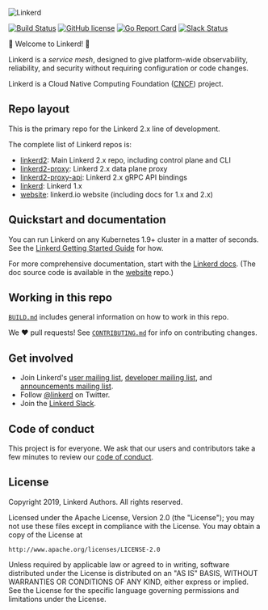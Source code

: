 ![Linkerd][logo]

[![Build Status][ci-badge]][ci]
[![GitHub license][license-badge]](LICENSE)
[![Go Report Card][go-report-card-badge]][go-report-card]
[![Slack Status][slack-badge]][slack]

:balloon: Welcome to Linkerd! :wave:

Linkerd is a *service mesh*, designed to give platform-wide observability,
reliability, and security without requiring configuration or code changes.

Linkerd is a Cloud Native Computing Foundation ([CNCF][cncf]) project.

## Repo layout

This is the primary repo for the Linkerd 2.x line of development.

The complete list of Linkerd repos is:
* [linkerd2][linkerd2]: Main Linkerd 2.x repo, including control plane and CLI
* [linkerd2-proxy][proxy]: Linkerd 2.x data plane proxy
* [linkerd2-proxy-api][proxy-api]: Linkerd 2.x gRPC API bindings
* [linkerd][linkerd1]: Linkerd 1.x
* [website][linkerd-website]: linkerd.io website (including docs for 1.x and 2.x)

## Quickstart and documentation

You can run Linkerd on any Kubernetes 1.9+ cluster in a matter of seconds. See
the [Linkerd Getting Started Guide][getting-started] for how.

For more comprehensive documentation, start with the [Linkerd
docs][linkerd-docs]. (The doc source code is available in the
[website][linkerd-website] repo.)

## Working in this repo ##

[`BUILD.md`](BUILD.md) includes general information on how to work in this repo.

We :heart: pull requests! See [`CONTRIBUTING.md`](CONTRIBUTING.md) for info on
contributing changes.

## Get involved

* Join Linkerd's [user mailing list][linkerd-users],
[developer mailing list][linkerd-dev], and [announcements mailing list][linkerd-announce].
* Follow [@linkerd][twitter] on Twitter.
* Join the [Linkerd Slack][slack].

## Code of conduct

This project is for everyone. We ask that our users and contributors take a few
minutes to review our [code of conduct][coc].

## License

Copyright 2019, Linkerd Authors. All rights reserved.

Licensed under the Apache License, Version 2.0 (the "License"); you may not use
these files except in compliance with the License. You may obtain a copy of the
License at

    http://www.apache.org/licenses/LICENSE-2.0

Unless required by applicable law or agreed to in writing, software distributed
under the License is distributed on an "AS IS" BASIS, WITHOUT WARRANTIES OR
CONDITIONS OF ANY KIND, either express or implied. See the License for the
specific language governing permissions and limitations under the License.

<!-- refs -->
[ci]: https://travis-ci.org/linkerd/linkerd2
[ci-badge]: https://travis-ci.org/linkerd/linkerd2.svg?branch=master
[cncf]: https://www.cncf.io/
[coc]: https://github.com/linkerd/linkerd/wiki/Linkerd-code-of-conduct
[getting-started]: https://linkerd.io/2/getting-started/
[golang]: https://golang.org/
[go-report-card]: https://goreportcard.com/report/github.com/linkerd/linkerd2
[go-report-card-badge]: https://goreportcard.com/badge/github.com/linkerd/linkerd2
[license-badge]: https://img.shields.io/github/license/linkerd/linkerd.svg
[linkerd1]: https://github.com/linkerd/linkerd
[linkerd2]: https://github.com/linkerd/linkerd2
[linkerd-announce]: https://lists.cncf.io/g/cncf-linkerd-announce
[linkerd-demo]: https://linkerd.io/2/getting-started/#step-3-install-the-demo-app
[linkerd-dev]: https://lists.cncf.io/g/cncf-linkerd-dev
[linkerd-docs]: https://linkerd.io/2/overview/
[linkerd-inject]: https://linkerd.io/2/adding-your-service/
[linkerd-users]: https://lists.cncf.io/g/cncf-linkerd-users
[linkerd-website]: https://github.com/linkerd/website
[logo]: https://user-images.githubusercontent.com/9226/33582867-3e646e02-d90c-11e7-85a2-2e238737e859.png
[proxy]: https://github.com/linkerd/linkerd2-proxy
[proxy-api]: https://github.com/linkerd/linkerd2-proxy-api
[rust]: https://www.rust-lang.org/
[slack-badge]: http://slack.linkerd.io/badge.svg
[slack]: http://slack.linkerd.io
[twitter]: https://twitter.com/linkerd

